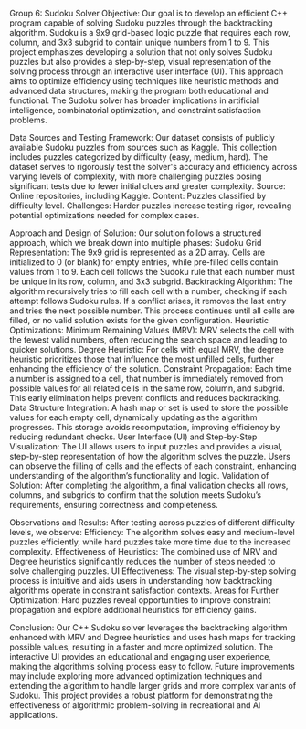 Group 6: Sudoku Solver
Objective:
Our goal is to develop an efficient C++ program capable of solving Sudoku puzzles through the backtracking algorithm. Sudoku is a 9x9 grid-based logic puzzle that requires each row, column, and 3x3 subgrid to contain unique numbers from 1 to 9. This project emphasizes developing a solution that not only solves Sudoku puzzles but also provides a step-by-step, visual representation of the solving process through an interactive user interface (UI). This approach aims to optimize efficiency using techniques like heuristic methods and advanced data structures, making the program both educational and functional. The Sudoku solver has broader implications in artificial intelligence, combinatorial optimization, and constraint satisfaction problems.






Data Sources and Testing Framework:
Our dataset consists of publicly available Sudoku puzzles from sources such as Kaggle. This collection includes puzzles categorized by difficulty (easy, medium, hard). The dataset serves to rigorously test the solver's accuracy and efficiency across varying levels of complexity, with more challenging puzzles posing significant tests due to fewer initial clues and greater complexity.
Source: Online repositories, including Kaggle.
Content: Puzzles classified by difficulty level.
Challenges: Harder puzzles increase testing rigor, revealing potential optimizations needed for complex cases.




Approach and Design of Solution:
Our solution follows a structured approach, which we break down into multiple phases:
Sudoku Grid Representation:
The 9x9 grid is represented as a 2D array. Cells are initialized to 0 (or blank) for empty entries, while pre-filled cells contain values from 1 to 9.
Each cell follows the Sudoku rule that each number must be unique in its row, column, and 3x3 subgrid.
Backtracking Algorithm:
The algorithm recursively tries to fill each cell with a number, checking if each attempt follows Sudoku rules.
If a conflict arises, it removes the last entry and tries the next possible number.
This process continues until all cells are filled, or no valid solution exists for the given configuration.
Heuristic Optimizations:
Minimum Remaining Values (MRV): MRV selects the cell with the fewest valid numbers, often reducing the search space and leading to quicker solutions.
Degree Heuristic: For cells with equal MRV, the degree heuristic prioritizes those that influence the most unfilled cells, further enhancing the efficiency of the solution.
Constraint Propagation:
Each time a number is assigned to a cell, that number is immediately removed from possible values for all related cells in the same row, column, and subgrid.
This early elimination helps prevent conflicts and reduces backtracking.
Data Structure Integration:
A hash map or set is used to store the possible values for each empty cell, dynamically updating as the algorithm progresses. This storage avoids recomputation, improving efficiency by reducing redundant checks.
User Interface (UI) and Step-by-Step Visualization:
The UI allows users to input puzzles and provides a visual, step-by-step representation of how the algorithm solves the puzzle.
Users can observe the filling of cells and the effects of each constraint, enhancing understanding of the algorithm’s functionality and logic.
Validation of Solution:
After completing the algorithm, a final validation checks all rows, columns, and subgrids to confirm that the solution meets Sudoku’s requirements, ensuring correctness and completeness.





Observations and Results:
After testing across puzzles of different difficulty levels, we observe:
Efficiency: The algorithm solves easy and medium-level puzzles efficiently, while hard puzzles take more time due to the increased complexity.
Effectiveness of Heuristics: The combined use of MRV and Degree heuristics significantly reduces the number of steps needed to solve challenging puzzles.
UI Effectiveness: The visual step-by-step solving process is intuitive and aids users in understanding how backtracking algorithms operate in constraint satisfaction contexts.
Areas for Further Optimization: Hard puzzles reveal opportunities to improve constraint propagation and explore additional heuristics for efficiency gains.





Conclusion:
Our C++ Sudoku solver leverages the backtracking algorithm enhanced with MRV and Degree heuristics and uses hash maps for tracking possible values, resulting in a faster and more optimized solution. The interactive UI provides an educational and engaging user experience, making the algorithm’s solving process easy to follow. Future improvements may include exploring more advanced optimization techniques and extending the algorithm to handle larger grids and more complex variants of Sudoku.
This project provides a robust platform for demonstrating the effectiveness of algorithmic problem-solving in recreational and AI applications.


